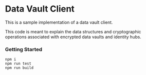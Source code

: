 # Data Vault Client

This is a sample implementation of a data vault client.

This code is meant to explain the data structures and cryptographic operations associated with encrypted data vaults and identity hubs.

### Getting Started

```
npm i
npm run test
npm run build
```
